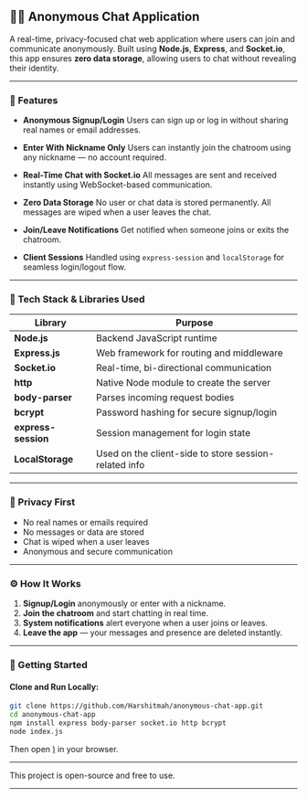 
## 🕵️‍♂️ Anonymous Chat Application

A real-time, privacy-focused chat web application where users can join and communicate anonymously. Built using **Node.js**, **Express**, and **Socket.io**, this app ensures **zero data storage**, allowing users to chat without revealing their identity.

---

### 🔐 Features

* **Anonymous Signup/Login**
  Users can sign up or log in without sharing real names or email addresses.

* **Enter With Nickname Only**
  Users can instantly join the chatroom using any nickname — no account required.

* **Real-Time Chat with Socket.io**
  All messages are sent and received instantly using WebSocket-based communication.

* **Zero Data Storage**
  No user or chat data is stored permanently. All messages are wiped when a user leaves the chat.

* **Join/Leave Notifications**
  Get notified when someone joins or exits the chatroom.

* **Client Sessions**
  Handled using `express-session` and `localStorage` for seamless login/logout flow.

---

### 🧰 Tech Stack & Libraries Used

| Library             | Purpose                                               |
| ------------------- | ----------------------------------------------------- |
| **Node.js**         | Backend JavaScript runtime                            |
| **Express.js**      | Web framework for routing and middleware              |
| **Socket.io**       | Real-time, bi-directional communication               |
| **http**            | Native Node module to create the server               |
| **body-parser**     | Parses incoming request bodies                        |
| **bcrypt**          | Password hashing for secure signup/login              |
| **express-session** | Session management for login state                    |
| **LocalStorage**    | Used on the client-side to store session-related info |

---

### 🚫 Privacy First

* No real names or emails required
* No messages or data are stored
* Chat is wiped when a user leaves
* Anonymous and secure communication

---

### ⚙️ How It Works

1. **Signup/Login** anonymously or enter with a nickname.
2. **Join the chatroom** and start chatting in real time.
3. **System notifications** alert everyone when a user joins or leaves.
4. **Leave the app** — your messages and presence are deleted instantly.

---

### 🚀 Getting Started

#### Clone and Run Locally:

```bash
git clone https://github.com/Harshitmah/anonymous-chat-app.git
cd anonymous-chat-app
npm install express body-parser socket.io http bcrypt
node index.js
```

Then open [)](https://anonymous-chat-application.netlify.app/) in your browser.

---



This project is open-source and free to use.

---

